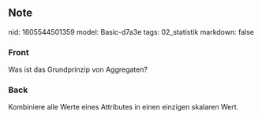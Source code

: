 ## Note
nid: 1605544501359
model: Basic-d7a3e
tags: 02_statistik
markdown: false

### Front
<p>Was ist das Grundprinzip von Aggregaten?</p>

### Back
Kombiniere alle Werte eines Attributes in einen einzigen skalaren Wert.
